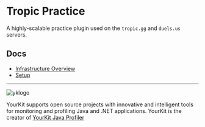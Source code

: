 # Tropic Practice
A highly-scalable practice plugin used on the `tropic.gg` and `duels.us` servers.

## Docs
- [Infrastructure Overview](docs/infrastructure.md)
- [Setup](docs/setup.md)

-----
![yklogo](https://github.com/tropicserver/tropic-practice/assets/62861393/45cbbfbd-f936-4347-8516-61ca24a0d1f4)

YourKit supports open source projects with innovative and intelligent tools
for monitoring and profiling Java and .NET applications. YourKit is the creator of <a href="https://yourkit.com/java/profiler/">YourKit Java Profiler</a>

